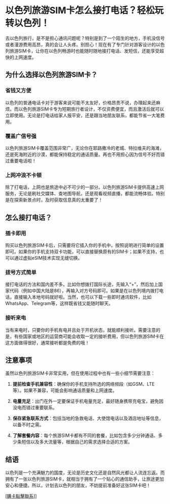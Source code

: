 # 以色列旅游SIM卡怎么接打电话？轻松玩转以色列！

去以色列旅行，是不是担心通讯问题呢？特别是到了一个陌生的地方，手机没信号或者漫游费用高昂，真的会让人头疼。别担心！现在有了专门针对游客设计的以色列旅游SIM卡，让你在以色列畅游时也能随时随地接打电话、发短信，还能享受超快的上网速度。

## 为什么选择以色列旅游SIM卡？

### 省钱又方便
以色列的普通电话卡对于游客来说可能不太友好，价格昂贵不说，办理起来还麻烦。而以色列旅游SIM卡专为短期旅行者设计，不仅资费便宜，而且激活后就可以立即使用。无论是打电话给家人报平安，还是跟当地朋友联系，都能节省一大笔费用。

### 覆盖广信号强
以色列旅游SIM卡覆盖范围非常广，无论你在耶路撒冷的老城、特拉维夫的海滩，还是死海附近的沙漠，都能保持稳定的通话质量。再也不用担心因为信号不好而错过重要电话啦！

### 上网冲浪不卡顿
除了打电话，上网也是旅途中必不可少的一部分。以色列旅游SIM卡提供高速上网服务，无论是刷社交媒体、查地图导航，还是观看视频直播，都能流畅体验。特别是在探索新景点时，及时获取信息真的太重要了！

## 怎么接打电话？

### 插卡即用
购买以色列旅游SIM卡后，只需要将它插入你的手机中，按照说明进行简单的设置即可。如果你的手机支持双卡功能，可以直接替换原有的SIM卡；如果不支持，也可以通过虚拟eSIM技术实现无缝切换。

### 拨号方式简单
接打电话的方法和国内差不多。比如你想拨打国际长途，先输入“+”，然后加上国家代码（例如中国大陆是86），再输入对方号码即可。如果是在以色列境内拨打电话，直接输入本地号码就好啦。当然，也可以下载一些即时通讯软件，比如WhatsApp、Telegram等，这样既省钱又能随时聊天。

### 接听来电
当有来电时，只要你的手机有电并且处于开机状态，就能顺利接听。需要注意的是，有些国家或地区的运营商可能会收取一定的接听费用，但以色列旅游SIM卡在这方面做得很好，通常接听都是免费的哦！

## 注意事项

虽然以色列旅游SIM卡非常实用，但在使用过程中也有一些小细节需要注意：

1. **提前检查手机兼容性**：确保你的手机支持所选的网络频段（如GSM、LTE等）。如果不兼容，可能会影响通话质量和上网速度。
   
2. **电量充足**：出门在外一定要保证手机电量充足，最好随身携带充电宝，避免因没电而错过重要联系。

3. **保存紧急联系方式**：包括当地的急救电话、大使馆电话以及酒店地址等信息，以备不时之需。

4. **了解套餐内容**：每个旅游SIM卡都有不同的套餐，比如包含多少分钟通话、多少条短信以及多大流量等，根据自己的需求选择合适的方案。

## 结语

以色列是一个充满魅力的国度，无论是历史文化还是自然风光都让人流连忘返。而拥有了一张以色列旅游SIM卡，就相当于拥有了一个贴心的通信助手，让旅途更加安心和便捷。所以，计划去以色列的朋友，不妨提前准备好这张SIM卡吧！

[[購卡點擊聯系](https://t.me/s/esim1088)]]